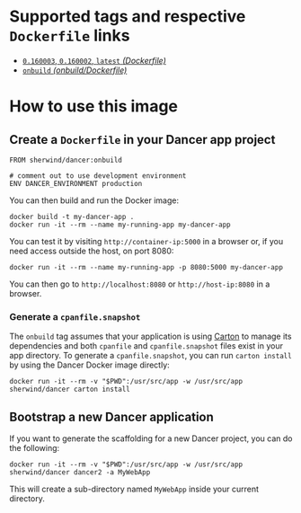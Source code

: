 Supported tags and respective `Dockerfile` links
================================================

 - [`0.160003`,&nbsp;`0.160002`,&nbsp;`latest`&nbsp;*(Dockerfile)*][1]
 - [`onbuild`&nbsp;*(onbuild/Dockerfile)*][2]

How to use this image
=====================

Create a `Dockerfile` in your Dancer app project
------------------------------------------------

    FROM sherwind/dancer:onbuild
    
    # comment out to use development environment
    ENV DANCER_ENVIRONMENT production

You can then build and run the Docker image:

    docker build -t my-dancer-app .
    docker run -it --rm --name my-running-app my-dancer-app

You can test it by visiting `http://container-ip:5000` in a browser or, if you need access outside the host, on port 8080:

    docker run -it --rm --name my-running-app -p 8080:5000 my-dancer-app

You can then go to `http://localhost:8080` or `http://host-ip:8080` in a browser.

### Generate a `cpanfile.snapshot`

The `onbuild` tag assumes that your application is using [Carton][3] to manage its dependencies and both `cpanfile` and `cpanfile.snapshot` files exist in your app directory.  To generate a `cpanfile.snapshot`, you can run `carton install` by using the Dancer Docker image directly:

    docker run -it --rm -v "$PWD":/usr/src/app -w /usr/src/app sherwind/dancer carton install

Bootstrap a new Dancer application
----------------------------------

If you want to generate the scaffolding for a new Dancer project, you can do the following:

    docker run -it --rm -v "$PWD":/usr/src/app -w /usr/src/app sherwind/dancer dancer2 -a MyWebApp

This will create a sub-directory named `MyWebApp` inside your current directory.


  [1]: https://github.com/sherwind/docker-dancer/blob/master/Dockerfile
  [2]: https://github.com/sherwind/docker-dancer/blob/master/onbuild/Dockerfile
  [3]: https://metacpan.org/pod/Carton
